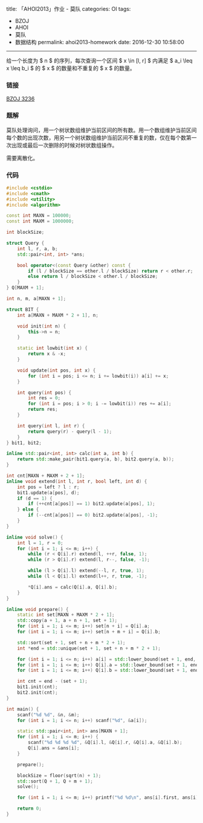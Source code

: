 title: 「AHOI2013」作业 - 莫队
categories: OI
tags: 
  - BZOJ
  - AHOI
  - 莫队
  - 数据结构
permalink: ahoi2013-homework
date: 2016-12-30 10:58:00
---

给一个长度为 $ n $ 的序列，每次查询一个区间 $ x \in [l, r] $ 内满足 $ a_i \leq x \leq b_i $ 的 $ x $ 的数量和不重复的 $ x $ 的数量。

<!-- more -->

### 链接
[BZOJ 3236](http://www.lydsy.com/JudgeOnline/problem.php?id=3236)

### 题解
莫队处理询问，用一个树状数组维护当前区间的所有数。用一个数组维护当前区间每个数的出现次数，用另一个树状数组维护当前区间不重复的数，仅在每个数第一次出现或最后一次删除的时候对树状数组操作。

需要离散化。

### 代码
```c++
#include <cstdio>
#include <cmath>
#include <utility>
#include <algorithm>

const int MAXN = 100000;
const int MAXM = 1000000;

int blockSize;

struct Query {
	int l, r, a, b;
	std::pair<int, int> *ans;

	bool operator<(const Query &other) const {
		if (l / blockSize == other.l / blockSize) return r < other.r;
		else return l / blockSize < other.l / blockSize;
	}
} Q[MAXM + 1];

int n, m, a[MAXN + 1];

struct BIT {
	int a[MAXN + MAXM * 2 + 1], n;

	void init(int n) {
		this->n = n;
	}

	static int lowbit(int x) {
		return x & -x;
	}

	void update(int pos, int x) {
		for (int i = pos; i <= n; i += lowbit(i)) a[i] += x;
	}

	int query(int pos) {
		int res = 0;
		for (int i = pos; i > 0; i -= lowbit(i)) res += a[i];
		return res;
	}

	int query(int l, int r) {
		return query(r) - query(l - 1);
	}
} bit1, bit2;

inline std::pair<int, int> calc(int a, int b) {
	return std::make_pair(bit1.query(a, b), bit2.query(a, b));
}

int cnt[MAXN + MAXM + 2 + 1];
inline void extend(int l, int r, bool left, int d) {
	int pos = left ? l : r;
	bit1.update(a[pos], d);
	if (d == 1) {
		if (++cnt[a[pos]] == 1) bit2.update(a[pos], 1);
	} else {
		if (--cnt[a[pos]] == 0) bit2.update(a[pos], -1);
	}
}

inline void solve() {
	int l = 1, r = 0;
	for (int i = 1; i <= m; i++) {
		while (r < Q[i].r) extend(l, ++r, false, 1);
		while (r > Q[i].r) extend(l, r--, false, -1);

		while (l > Q[i].l) extend(--l, r, true, 1);
		while (l < Q[i].l) extend(l++, r, true, -1);

		*Q[i].ans = calc(Q[i].a, Q[i].b);
	}
}

inline void prepare() {
	static int set[MAXN + MAXM * 2 + 1];
	std::copy(a + 1, a + n + 1, set + 1);
	for (int i = 1; i <= m; i++) set[n + i] = Q[i].a;
	for (int i = 1; i <= m; i++) set[n + m + i] = Q[i].b;

	std::sort(set + 1, set + n + m * 2 + 1);
	int *end = std::unique(set + 1, set + n + m * 2 + 1);

	for (int i = 1; i <= n; i++) a[i] = std::lower_bound(set + 1, end, a[i]) - set;
	for (int i = 1; i <= m; i++) Q[i].a = std::lower_bound(set + 1, end, Q[i].a) - set;
	for (int i = 1; i <= m; i++) Q[i].b = std::lower_bound(set + 1, end, Q[i].b) - set;

	int cnt = end - (set + 1);
	bit1.init(cnt);
	bit2.init(cnt);
}

int main() {
	scanf("%d %d", &n, &m);
	for (int i = 1; i <= n; i++) scanf("%d", &a[i]);

	static std::pair<int, int> ans[MAXN + 1];
	for (int i = 1; i <= m; i++) {
		scanf("%d %d %d %d", &Q[i].l, &Q[i].r, &Q[i].a, &Q[i].b);
		Q[i].ans = &ans[i];
	}

	prepare();

	blockSize = floor(sqrt(n) + 1);
	std::sort(Q + 1, Q + m + 1);
	solve();

	for (int i = 1; i <= m; i++) printf("%d %d\n", ans[i].first, ans[i].second);

	return 0;
}
```
